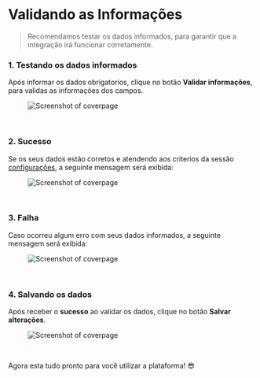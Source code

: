 # Validando as Informações

> Recomendamos testar os dados informados, para garantir que a integração irá funcionar corretamente.

### 1. Testando os dados informados

Após informar os dados obrigatorios, clique no botão <strong>Validar informações</strong>, para validas as informações dos campos.

<figure class="thumbnails">
  <img src="_media/testando.png" alt="Screenshot of coverpage" title="Validando as informações">
</figure>

<br/>

### 2. Sucesso

Se os seus dados estão corretos e atendendo aos criterios da sessão [configurações](/pages/configuracoes/configuracoes.md), a seguinte mensagem será exibida:

<figure class="thumbnails">
  <img src="_media/success.png" alt="Screenshot of coverpage" title="Sucesso">
</figure>

<br/>

### 3. Falha

Caso ocorreu algum erro com seus dados informados, a seguinte mensagem será exibida:

<figure class="thumbnails">
  <img src="_media/fail.png" alt="Screenshot of coverpage" title="Falha">
</figure>

<br/>

### 4. Salvando os dados

Após receber o <strong>sucesso</strong> ao validar os dados, clique no botão <strong>Salvar alterações</strong>.

<figure class="thumbnails">
  <img src="_media/save.png" alt="Screenshot of coverpage" title="Salvando informações">
</figure>

<br/>

Agora esta tudo pronto para você utilizar a plataforma! 😎